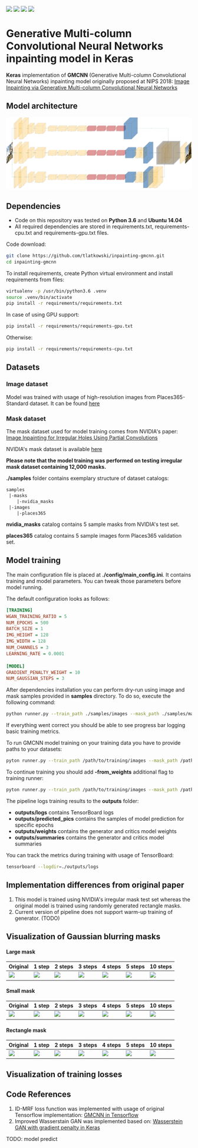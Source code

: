 ![](https://img.shields.io/badge/Python-3.6-blue.svg) ![](https://img.shields.io/badge/Keras-2.2.4-blue.svg) ![](https://img.shields.io/badge/TensorFlow-1.12.0-blue.svg) ![](https://img.shields.io/badge/License-MIT-blue.svg)

# Generative Multi-column Convolutional Neural Networks inpainting model in Keras
**Keras** implementation of **GMCNN** (Generative Multi-column Convolutional Neural Networks) inpainting model originally proposed at NIPS 2018:
[Image Inpainting via Generative Multi-column Convolutional Neural Networks](https://arxiv.org/abs/1810.0877)


## Model architecture
![GMCNN model](./pics/models/gmcnn_model.png)

## Dependencies
* Code on this repository was tested on **Python 3.6** and **Ubuntu 14.04**
* All required dependencies are stored in requirements.txt, requirements-cpu.txt and requirements-gpu.txt files.

Code download:
```bash
git clone https://github.com/tlatkowski/inpainting-gmcnn.git
cd inpainting-gmcnn
```

To install requirements, create Python virtual environment and install requirements from files:
```bash
virtualenv -p /usr/bin/python3.6 .venv
source .venv/bin/activate
pip install -r requirements/requirements.txt
```
In case of using GPU support:
```bash
pip install -r requirements/requirements-gpu.txt
```
Otherwise:
```bash
pip install -r requirements/requirements-cpu.txt
```


## Datasets

### Image dataset
Model was trained with usage of high-resolution images from Places365-Standard dataset.
It can be found [here](http://places2.csail.mit.edu/download.html)


### Mask dataset
The mask dataset used for model training comes from NVIDIA's paper: [Image Inpainting for Irregular Holes Using Partial Convolutions](https://eccv2018.org/openaccess/content_ECCV_2018/papers/Guilin_Liu_Image_Inpainting_for_ECCV_2018_paper.pdf)

NVIDIA's mask dataset is available [here](http://masc.cs.gmu.edu/wiki/partialconv)

**Please note that the model training was performed on testing irregular mask dataset containing  12,000 masks.**
 
 
**./samples** folder contains exemplary structure of dataset catalogs:
```
samples
 |-masks
    |-nvidia_masks
 |-images
    |-places365
```
**nvidia_masks** catalog contains 5 sample masks from NVIDIA's test set.

**places365** catalog contains 5 sample images form Places365 validation set.
## Model training
The main configuration file is placed at **./config/main_config.ini**. It contains training and model parameters. You can tweak those parameters before model running.

The default configuration looks as follows:
```ini
[TRAINING]
WGAN_TRAINING_RATIO = 5
NUM_EPOCHS = 500
BATCH_SIZE = 1
IMG_HEIGHT = 128
IMG_WIDTH = 128
NUM_CHANNELS = 3
LEARNING_RATE = 0.0001

[MODEL]
GRADIENT_PENALTY_WEIGHT = 10
NUM_GAUSSIAN_STEPS = 3
```

After dependencies installation you can perform dry-run using image and mask samples provided in **samples** directory. To do so, execute the following command:
```bash
python runner.py --train_path ./samples/images --mask_path ./samples/masks
```
If everything went correct you should be able to see progress bar logging basic training metrics.

To run GMCNN model training on your training data you have to provide paths to your datasets:
```bash
pyton runner.py --train_path /path/to/training/images --mask_path /path/to/mask/images
```

To continue training you should add **-from_weights** additional flag to training runner:
```bash
pyton runner.py --train_path /path/to/training/images --mask_path /path/to/mask/images -from_weights
```

The pipeline logs training results to the **outputs** folder:
* **outputs/logs** contains TensorBoard logs
* **outputs/predicted_pics** contains the samples of model prediction for specific epochs
* **outputs/weights** contains the generator and critics model weights
* **outputs/summaries** contains the generator and critics model summaries

You can track the metrics during training with usage of TensorBoard:
```bash
tensorboard --logdir=./outputs/logs
```

## Implementation differences from original paper

1. This model is trained using NVIDIA's irregular mask test set whereas the original model is trained using randomly generated rectangle masks. 
2. Current version of pipeline does not support warm-up training of generator. (TODO)

## Visualization of Gaussian blurring masks 

#### Large mask
Original | 1 step | 2 steps | 3 steps | 4 steps | 5 steps | 10 steps
------- |  ------- | ------- | ------- | ------- | ------- | ------- 
![](https://github.com/tlatkowski/inpainting-gmcnn/blob/master/pics/masks/large_mask_original.png) | ![](https://github.com/tlatkowski/inpainting-gmcnn/blob/master/pics/masks/large_blurred_mask_1_step.png) | ![](https://github.com/tlatkowski/inpainting-gmcnn/blob/master/pics/masks/large_blurred_mask_2_step.png) | ![](https://github.com/tlatkowski/inpainting-gmcnn/blob/master/pics/masks/large_blurred_mask_3_step.png) | ![](https://github.com/tlatkowski/inpainting-gmcnn/blob/master/pics/masks/large_blurred_mask_4_step.png) | ![](https://github.com/tlatkowski/inpainting-gmcnn/blob/master/pics/masks/large_blurred_mask_5_step.png) | ![](https://github.com/tlatkowski/inpainting-gmcnn/blob/master/pics/masks/large_blurred_mask_10_step.png)


#### Small mask
Original | 1 step | 2 steps | 3 steps | 4 steps | 5 steps | 10 steps
------- | ------- | ------- | ------- | ------- | ------- | -------  
![](https://github.com/tlatkowski/inpainting-gmcnn/blob/master/pics/masks/small_mask_original.png) | ![](https://github.com/tlatkowski/inpainting-gmcnn/blob/master/pics/masks/small_blurred_mask_1_step.png) | ![](https://github.com/tlatkowski/inpainting-gmcnn/blob/master/pics/masks/small_blurred_mask_2_step.png) | ![](https://github.com/tlatkowski/inpainting-gmcnn/blob/master/pics/masks/small_blurred_mask_3_step.png) | ![](https://github.com/tlatkowski/inpainting-gmcnn/blob/master/pics/masks/small_blurred_mask_4_step.png) | ![](https://github.com/tlatkowski/inpainting-gmcnn/blob/master/pics/masks/small_blurred_mask_5_step.png) | ![](https://github.com/tlatkowski/inpainting-gmcnn/blob/master/pics/masks/small_blurred_mask_10_step.png)

#### Rectangle mask
Original | 1 step | 2 steps | 3 steps | 4 steps | 5 steps | 10 steps
------- | ------- | ------- | ------- | ------- | ------- | ------- 
![](https://github.com/tlatkowski/inpainting-gmcnn/blob/master/pics/masks/rectangle_mask_original.png) | ![](https://github.com/tlatkowski/inpainting-gmcnn/blob/master/pics/masks/rectangle_blurred_mask_1_step.png) | ![](https://github.com/tlatkowski/inpainting-gmcnn/blob/master/pics/masks/rectangle_blurred_mask_2_step.png) | ![](https://github.com/tlatkowski/inpainting-gmcnn/blob/master/pics/masks/rectangle_blurred_mask_3_step.png) | ![](https://github.com/tlatkowski/inpainting-gmcnn/blob/master/pics/masks/rectangle_blurred_mask_4_step.png) | ![](https://github.com/tlatkowski/inpainting-gmcnn/blob/master/pics/masks/rectangle_blurred_mask_5_step.png) | ![](https://github.com/tlatkowski/inpainting-gmcnn/blob/master/pics/masks/rectangle_blurred_mask_10_step.png)


## Visualization of training losses


## Code References

1. ID-MRF loss function was implemented with usage of original Tensorflow implementation: [GMCNN in Tensorflow](https://github.com/shepnerd/inpainting_gmcnn)
2. Improved Wasserstain GAN was implemented based on: [Wasserstein GAN with gradient penalty in Keras](https://github.com/keras-team/keras-contrib/blob/master/examples/improved_wgan.py)

TODO:
model predict